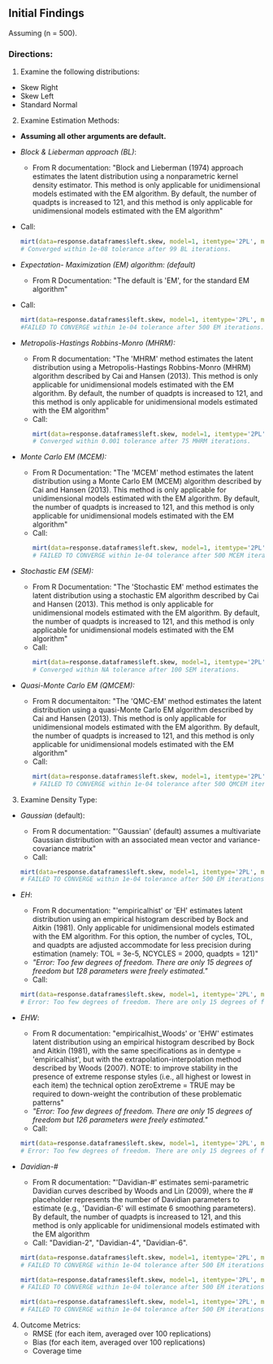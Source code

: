 ## Initial Findings

Assuming \(n = 500\).

### Directions: 

1. Examine the following distributions:
  - Skew Right
  - Skew Left
  - Standard Normal

2. Examine Estimation Methods:
 - **Assuming all other arguments are default.**
 
 - *Block & Lieberman approach (BL)*:
    - From R documentation: "Block and Lieberman (1974) approach estimates the latent distribution using a nonparametric kernel density estimator. This method is only applicable for unidimensional models estimated with the EM algorithm. By default, the number of quadpts is increased to 121, and this method is only applicable for unidimensional models estimated with the EM algorithm"
  - Call:
     ``` r
     mirt(data=response.dataframes$left.skew, model=1, itemtype='2PL', method='BL',dentype='Gaussian')
     # Converged within 1e-08 tolerance after 99 BL iterations.
     ```

 - *Expectation- Maximization (EM) algorithm: (default)*
   - From R Documentation: "The default is 'EM', for the standard EM algorithm"
 - Call:
     ``` r
     mirt(data=response.dataframes$left.skew, model=1, itemtype='2PL', method='EM', dentype='Gaussian')
     #FAILED TO CONVERGE within 1e-04 tolerance after 500 EM iterations.
     ```
 - *Metropolis-Hastings Robbins-Monro (MHRM):*
   - From R documentation: "The 'MHRM' method estimates the latent distribution using a Metropolis-Hastings Robbins-Monro (MHRM) algorithm described by Cai and Hansen (2013). This method is only applicable for unidimensional models estimated with the EM algorithm. By default, the number of quadpts is increased to 121, and this method is only applicable for unidimensional models estimated with the EM algorithm"
   - Call:
     ``` r
     mirt(data=response.dataframes$left.skew, model=1, itemtype='2PL', method='MHRM',dentype='Gaussian')
     # Converged within 0.001 tolerance after 75 MHRM iterations.
     ```


- *Monte Carlo EM (MCEM):* 
  - From R Documentation: "The 'MCEM' method estimates the latent distribution using a Monte Carlo EM (MCEM) algorithm described by Cai and Hansen (2013). This method is only applicable for unidimensional models estimated with the EM algorithm. By default, the number of quadpts is increased to 121, and this method is only applicable for unidimensional models estimated with the EM algorithm"
  - Call:
    ``` r
    mirt(data=response.dataframes$left.skew, model=1, itemtype='2PL', method='MCEM',dentype='Gaussian')
    # FAILED TO CONVERGE within 1e-04 tolerance after 500 MCEM iterations.
    ```

- *Stochastic EM (SEM):*
  - From R Documentation: "The 'Stochastic EM' method estimates the latent distribution using a stochastic EM algorithm described by Cai and Hansen (2013). This method is only applicable for unidimensional models estimated with the EM algorithm. By default, the number of quadpts is increased to 121, and this method is only applicable for unidimensional models estimated with the EM algorithm"
  - Call:
    ``` r
    mirt(data=response.dataframes$left.skew, model=1, itemtype='2PL', method='SEM',dentype='Gaussian')
    # Converged within NA tolerance after 100 SEM iterations.
    ```

- *Quasi-Monte Carlo EM (QMCEM):*
  - From R documentaiton: "The 'QMC-EM' method estimates the latent distribution using a quasi-Monte Carlo EM algorithm described by Cai and Hansen (2013). This method is only applicable for unidimensional models estimated with the EM algorithm. By default, the number of quadpts is increased to 121, and this method is only applicable for unidimensional models estimated with the EM algorithm"
  - Call:
    ``` r
    mirt(data=response.dataframes$left.skew, model=1, itemtype='2PL', method='QMCEM',dentype='Gaussian')    
    # FAILED TO CONVERGE within 1e-04 tolerance after 500 QMCEM iterations.
    ```


3. Examine Density Type:
 - *Gaussian* (default):
   -  From R documentation: "'Gaussian' (default) assumes a multivariate Gaussian distribution with an associated mean vector and variance-covariance matrix"
   - Call:
    ``` r
    mirt(data=response.dataframes$left.skew, model=1, itemtype='2PL', method='EM',dentype='Gaussian')
    # FAILED TO CONVERGE within 1e-04 tolerance after 500 EM iterations.
    ```

 - *EH*:
   - From R documentation: "'empiricalhist' or 'EH' estimates latent distribution using an empirical histogram described by Bock and Aitkin (1981). Only applicable for unidimensional models estimated with the EM algorithm. For this option, the number of cycles, TOL, and quadpts are adjusted accommodate for less precision during estimation (namely: TOL = 3e-5, NCYCLES = 2000, quadpts = 121)"
   - *"Error: Too few degrees of freedom. There are only 15 degrees of freedom but 128 parameters were freely estimated."*
   - Call:
    ```r
    mirt(data=response.dataframes$left.skew, model=1, itemtype='2PL', method='EM',dentype='EH')
    # Error: Too few degrees of freedom. There are only 15 degrees of freedom but 128 parameters were freely estimated.
    ```

 - *EHW*: 
   - From R documentation: "empiricalhist_Woods' or 'EHW' estimates latent distribution using an empirical histogram described by Bock and Aitkin (1981), with the same specifications as in dentype = 'empiricalhist', but with the extrapolation-interpolation method described by Woods (2007). NOTE: to improve stability in the presence of extreme response styles (i.e., all highest or lowest in each item) the technical option zeroExtreme = TRUE may be required to down-weight the contribution of these problematic patterns"
   - *"Error: Too few degrees of freedom. There are only 15 degrees of freedom but 126 parameters were freely estimated."*
   - Call:
    ```r
    mirt(data=response.dataframes$left.skew, model=1, itemtype='2PL', method='EM',dentype='EHW')
    # Error: Too few degrees of freedom. There are only 15 degrees of freedom but 126 parameters were freely estimated.
    ```

  - *Davidian-#*
    - From R documentation: "'Davidian-#' estimates semi-parametric Davidian curves described by Woods and Lin (2009), where the # placeholder represents the number of Davidian parameters to estimate (e.g., 'Davidian-6' will estimate 6 smoothing parameters). By default, the number of quadpts is increased to 121, and this method is only applicable for unidimensional models estimated with the EM algorithm
    - Call: "Davidian-2", "Davidian-4", "Davidian-6".
    ```r
    mirt(data=response.dataframes$left.skew, model=1, itemtype='2PL', method='EM',dentype='Davidian-2')
    # FAILED TO CONVERGE within 1e-04 tolerance after 500 EM iterations.

    mirt(data=response.dataframes$left.skew, model=1, itemtype='2PL', method='EM',dentype='Davidian-4')
    # FAILED TO CONVERGE within 1e-04 tolerance after 500 EM iterations.

    mirt(data=response.dataframes$left.skew, model=1, itemtype='2PL', method='EM',dentype='Davidian-6')
    # FAILED TO CONVERGE within 1e-04 tolerance after 500 EM iterations.
    ```

4. Outcome Metrics: 
   - RMSE (for each item, averaged over 100 replications)
   - Bias (for each item, averaged over 100 replications)
   - Coverage time

